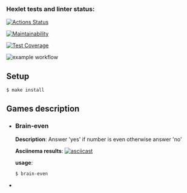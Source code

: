 ### Hexlet tests and linter status:
[![Actions Status](https://github.com/Ereburg/frontend-project-lvl1/workflows/hexlet-check/badge.svg)](https://github.com/Ereburg/frontend-project-lvl1/actions)

[![Maintainability](https://api.codeclimate.com/v1/badges/a99a88d28ad37a79dbf6/maintainability)](https://codeclimate.com/github/codeclimate/codeclimate/maintainability)

[![Test Coverage](https://api.codeclimate.com/v1/badges/a99a88d28ad37a79dbf6/test_coverage)](https://codeclimate.com/github/codeclimate/codeclimate/test_coverage)

![example workflow](https://github.com/ereburg/frontend-project-lvl1/actions/workflows/linting.yml/badge.svg)

## Setup

```sh
$ make install
```

## Games description
- ### Brain-even
    **Description**: Answer 'yes' if number is even otherwise answer 'no'
    
    **Asciinema results**:
    [![asciicast](https://asciinema.org/a/WUTyZIPpsFAb2lifYuVICeVW0.svg)](https://asciinema.org/a/WUTyZIPpsFAb2lifYuVICeVW0)
    
    **usage**:
    ```sh
    $ brain-even
    ```
- 

